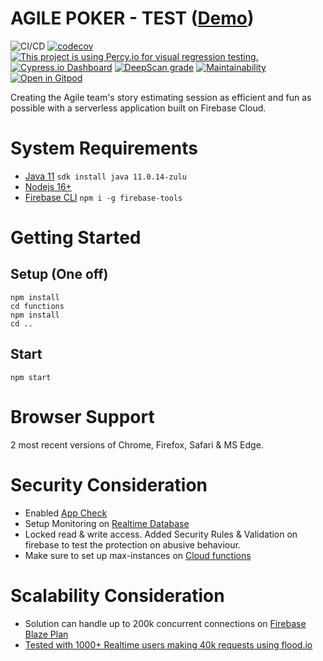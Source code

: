 # AGILE POKER - TEST ([Demo](https://agile.junaid.guru))
![CI/CD](https://github.com/poly-glot/agile-poker/workflows/CI/CD/badge.svg)
[![codecov](https://codecov.io/gh/poly-glot/agile-poker/branch/main/graph/badge.svg)](https://codecov.io/gh/poly-glot/agile-poker)
[![This project is using Percy.io for visual regression testing.](https://percy.io/static/images/percy-badge.svg)](https://percy.io/328a6753/agile-poker)
[![Cypress.io Dashboard](https://img.shields.io/badge/cypress-dashboard-brightgreen.svg)](https://dashboard.cypress.io/projects/coqb3r/runs)
[![DeepScan grade](https://deepscan.io/api/teams/8408/projects/10623/branches/149386/badge/grade.svg)](https://deepscan.io/dashboard#view=project&tid=8408&pid=10623&bid=149386)
[![Maintainability](https://api.codeclimate.com/v1/badges/e9ab18c4667689e347de/maintainability)](https://codeclimate.com/github/poly-glot/agile-poker/maintainability)
[![Open in Gitpod](https://gitpod.io/button/open-in-gitpod.svg)](https://gitpod.io/#https://github.com/poly-glot/agile-poker)

Creating the Agile team's story estimating session as efficient and fun as possible with a serverless application built on Firebase Cloud.

# System Requirements
- [Java 11](https://sdkman.io/) `sdk install java 11.0.14-zulu`
- [Nodejs 16+](https://nodejs.org/en/download/)
- [Firebase CLI](https://firebase.google.com/docs/cli) `npm i -g firebase-tools`

# Getting Started

## Setup (One off)
```
npm install
cd functions
npm install
cd ..
```

## Start
```
npm start
```

# Browser Support
2 most recent versions of Chrome, Firefox, Safari & MS Edge.

# Security Consideration
- Enabled [App Check](https://firebase.google.com/docs/app-check)
- Setup Monitoring on [Realtime Database](https://firebase.google.com/docs/database/usage/monitor-usage)
- Locked read & write access. Added Security Rules & Validation on firebase to test the protection on abusive behaviour.
- Make sure to set up max-instances on [Cloud functions](https://cloud.google.com/functions/docs/max-instances)

# Scalability Consideration
- Solution can handle up to 200k concurrent connections on [Firebase Blaze Plan](https://firebase.google.com/pricing)
- [Tested with 1000+ Realtime users making 40k requests using flood.io](https://app.flood.io/28CLJ92Tg10MkW9bWbxtwV4TiDG)
